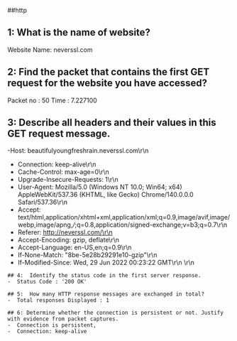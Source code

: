 ##http 

## 1: What is the name of website? 
Website Name: neverssl.com

## 2: Find the packet that contains the first GET request for the website you have accessed?
Packet no : 50
Time : 7.227100

## 3: Describe all headers and their values in this GET request message.
 -Host: beautifulyoungfreshrain.neverssl.com\r\n
   - Connection: keep-alive\r\n
   - Cache-Control: max-age=0\r\n
  -  Upgrade-Insecure-Requests: 1\r\n
   - User-Agent: Mozilla/5.0 (Windows NT 10.0; Win64; x64) AppleWebKit/537.36 (KHTML, like Gecko) Chrome/140.0.0.0 Safari/537.36\r\n
   - Accept: text/html,application/xhtml+xml,application/xml;q=0.9,image/avif,image/webp,image/apng,*/*;q=0.8,application/signed-exchange;v=b3;q=0.7\r\n
  -  Referer: http://neverssl.com/\r\n
  -  Accept-Encoding: gzip, deflate\r\n
  -  Accept-Language: en-US,en;q=0.9\r\n
   - If-None-Match: "8be-5e28b29291e10-gzip"\r\n
   - If-Modified-Since: Wed, 29 Jun 2022 00:23:22 GMT\r\n
    \r\n


    ## 4:  Identify the status code in the first server response.
    -  Status Code : '200 OK'

    ## 5:  How many HTTP response messages are exchanged in total? 
    -  Total responses Displayed : 1

    ## 6: Determine whether the connection is persistent or not. Justify with evidence from packet captures. 
    -  Connection is persistent,
    -  Connection: keep-alive
    

